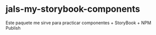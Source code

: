 # jals-my-storybook-components

Este paquete me sirve para practicar componentes + StoryBook + NPM Publish
